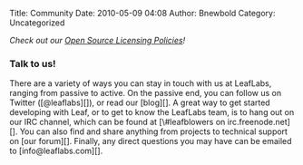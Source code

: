 Title: Community
Date: 2010-05-09 04:08
Author: Bnewbold
Category: Uncategorized

*Check out our [Open Source Licensing Policies][]!*

### Talk to us!

</p>
There are a variety of ways you can stay in touch with us at LeafLabs,
ranging from passive to active. On the passive end, you can follow us on
Twitter ([@leaflabs][]), or read our [blog][]. A great way to get
started developing with Leaf, or to get to know the LeafLabs team, is to
hang out on our IRC channel, which can be found at [\#leafblowers on
irc.freenode.net][]. You can also find and share anything from projects
to technical support on [our forum][]. Finally, any direct questions you
may have can be emailed to [info@leaflabs.com][].

<p>
<script src="http://widgets.twimg.com/j/2/widget.js"></script>
</p>
<p>
<script type="text/javascript">
// \</p\>\<p\>new TWTR.Widget({\</p\>\<p\> version: 2,\</p\>\<p\> type:
'list',\</p\>\<p\> rpp: 30,\</p\>\<p\> interval: 6000,\</p\>\<p\> title:
'ugh twitter ugh',\</p\>\<p\> subject: '',\</p\>\<p\> width:
'auto',\</p\>\<p\> height: 200,\</p\>\<p\> theme: {\</p\>\<p\> shell:
{\</p\>\<p\> background: '\#33941f',\</p\>\<p\> color:
'\#ffffff'\</p\>\<p\> },\</p\>\<p\> tweets: {\</p\>\<p\> background:
'\#ffffff',\</p\>\<p\> color: '\#444444',\</p\>\<p\> links:
'\#397adb'\</p\>\<p\> }\</p\>\<p\> },\</p\>\<p\> features: {\</p\>\<p\>
scrollbar: true,\</p\>\<p\> loop: false,\</p\>\<p\> live:
false,\</p\>\<p\> hashtags: true,\</p\>\<p\> timestamp: true,\</p\>\<p\>
avatars: true,\</p\>\<p\> behavior: 'all'\</p\>\<p\>
}\</p\>\<p\>}).render().setList('leaflabs',
'community').start();\</p\>\<p\>// \</p\>

  [Open Source Licensing Policies]: /licensing/
  [@leaflabs]: http://twitter.com/leaflabs
  [blog]: http://leaflabs.com/blog/
  [\#leafblowers on irc.freenode.net]: http://webchat.freenode.net/
  [our forum]: http://forums.leaflabs.com
  [info@leaflabs.com]: mailto:info@leaflabs.com
